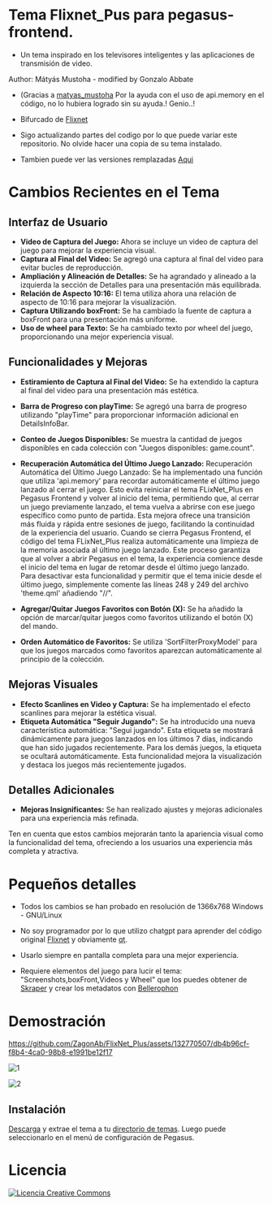 # Tema Flixnet_Pus para pegasus-frontend.
 - Un tema inspirado en los televisores inteligentes y las aplicaciones de transmisión de video.

Author: Mátyás Mustoha - modified by Gonzalo Abbate
- (Gracias a [matyas_mustoha](https://github.com/mmatyas) Por la ayuda con el uso de api.memory en el código, no lo hubiera logrado sin su ayuda.! Genio..!

- Bifurcado de [Flixnet](https://github.com/mmatyas/pegasus-theme-flixnet)



- Sigo actualizando partes del codigo por lo que puede variar este repositorio. No olvide hacer una copia de su tema instalado.
- Tambien puede ver las versiones remplazadas [Aqui](https://www.mediafire.com/folder/wycdtzwa6hdoh/FlixNet_Plus_Versiones)

# Cambios Recientes en el Tema

## Interfaz de Usuario

- **Video de Captura del Juego:** Ahora se incluye un video de captura del juego para mejorar la experiencia visual.
- **Captura al Final del Video:** Se agregó una captura al final del video para evitar bucles de reproducción.
- **Ampliación y Alineación de Detalles:** Se ha agrandado y alineado a la izquierda la sección de Detalles para una presentación más equilibrada.
- **Relación de Aspecto 10:16:** El tema utiliza ahora una relación de aspecto de 10:16 para mejorar la visualización.
- **Captura Utilizando boxFront:** Se ha cambiado la fuente de captura a boxFront para una presentación más uniforme.
- **Uso de wheel para Texto:** Se ha cambiado texto por wheel del juego, proporcionando una mejor experiencia visual.

## Funcionalidades y Mejoras

- **Estiramiento de Captura al Final del Video:** Se ha extendido la captura al final del video para una presentación más estética.
- **Barra de Progreso con playTime:** Se agregó una barra de progreso utilizando "playTime" para proporcionar información adicional en DetailsInfoBar.
- **Conteo de Juegos Disponibles:** Se muestra la cantidad de juegos disponibles en cada colección con "Juegos disponibles: game.count".
- **Recuperación Automática del Último Juego Lanzado:** Recuperación Automática del Último Juego Lanzado: Se ha implementado una función que utiliza 'api.memory' para recordar automáticamente el último juego lanzado al cerrar el juego. Esto evita reiniciar el tema FLixNet_Plus en Pegasus Frontend y volver al inicio del tema, permitiendo que, al cerrar un juego previamente lanzado, el tema vuelva a abrirse con ese juego específico como punto de partida. Esta mejora ofrece una transición más fluida y rápida entre sesiones de juego, facilitando la continuidad de la experiencia del usuario. Cuando se cierra Pegasus Frontend, el código del tema FLixNet_Plus realiza automáticamente una limpieza de la memoria asociada al último juego lanzado. Este proceso garantiza que al volver a abrir Pegasus en el tema, la experiencia comience desde el inicio del tema en lugar de retomar desde el último juego lanzado. Para desactivar esta funcionalidad y permitir que el tema inicie desde el último juego, simplemente comente las líneas 248 y 249 del archivo 'theme.qml' añadiendo "//".

- **Agregar/Quitar Juegos Favoritos con Botón (X):** Se ha añadido la opción de marcar/quitar juegos como favoritos utilizando el botón (X) del mando.
- **Orden Automático de Favoritos:** Se utiliza 'SortFilterProxyModel' para que los juegos marcados como favoritos aparezcan automáticamente al principio de la colección.

## Mejoras Visuales

- **Efecto Scanlines en Video y Captura:** Se ha implementado el efecto scanlines para mejorar la estética visual.
- **Etiqueta Automática "Seguir Jugando":** Se ha introducido una nueva característica automática: "Segui jugando". Esta etiqueta se mostrará dinámicamente para juegos lanzados en los últimos 7 días, indicando que han sido jugados recientemente. Para los demás juegos, la etiqueta se ocultará automáticamente. Esta funcionalidad mejora la visualización y destaca los juegos más recientemente jugados.

## Detalles Adicionales

- **Mejoras Insignificantes:** Se han realizado ajustes y mejoras adicionales para una experiencia más refinada.

Ten en cuenta que estos cambios mejorarán tanto la apariencia visual como la funcionalidad del tema, ofreciendo a los usuarios una experiencia más completa y atractiva.
# Pequeños detalles

- Todos los cambios se han probado en resolución de 1366x768 Windows - GNU/Linux
- No soy programador por lo que utilizo chatgpt para aprender del código original [Flixnet](https://github.com/mmatyas/pegasus-theme-flixnet) y obviamente [qt](https://doc.qt.io/qt-6/gettingstarted.html).

- Usarlo siempre en pantalla completa para una mejor experiencia.
- Requiere elementos del juego para lucir el tema:  "Screenshots,boxFront,Videos y Wheel"  que los puedes obtener de 
[Skraper](https://www.skraper.net/) y crear los metadatos con [Bellerophon](https://github.com/valsou/bellerophon)


# Demostración


https://github.com/ZagonAb/FlixNet_Plus/assets/132770507/db4b96cf-f8b4-4ca0-98b8-e1991be12f17





![1](https://github.com/ZagonAb/FlixNet_Plus/assets/132770507/4740f1e1-e837-4f84-8c30-2d1beb933ee3)



![2](https://github.com/ZagonAb/FlixNet_Plus/assets/132770507/ecfe2836-3f07-4568-9d86-d82523d6791b)



## Instalación

[Descarga](https://github.com/ZagonAb/FlixNet_Plus/archive/refs/heads/main.zip) y extrae el tema a tu [directorio de temas](http://pegasus-frontend.org/docs/user-guide/installing-themes). Luego puede seleccionarlo en el menú de configuración de Pegasus.


# Licencia
<a rel="license" href="http://creativecommons.org/licenses/by-nc-sa/4.0/"><img alt="Licencia Creative Commons" style="border-width:0" src="https://i.creativecommons.org/l/by-nc-sa/4.0/88x31.png" /></a><br /><a rel="license" href="http://creativecommons.org/licenses/by-nc-sa/4.0/"></a>
